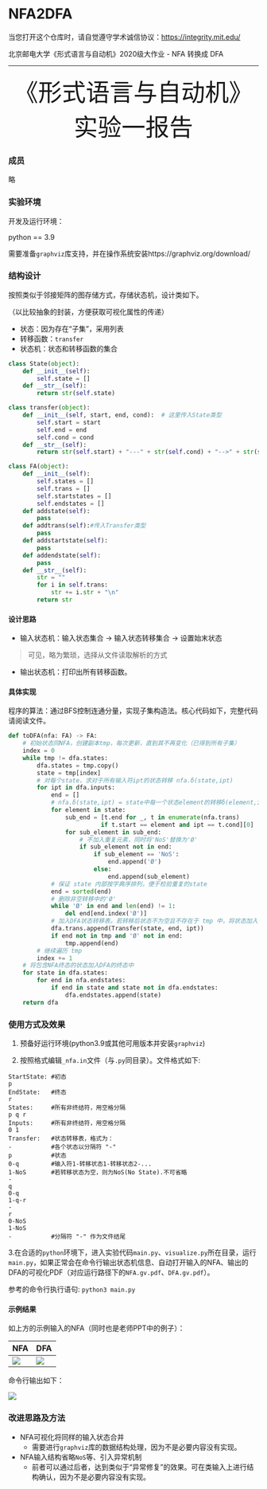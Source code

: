 # NFA2DFA

当您打开这个仓库时，请自觉遵守学术诚信协议：https://integrity.mit.edu/

北京邮电大学《形式语言与自动机》2020级大作业 - NFA 转换成 DFA

---

<div align=center><font size='40'>《形式语言与自动机》实验一报告</font></div>

### 成员

略

### 实验环境

 开发及运行环境：

 python == 3.9

 需要准备`graphviz`库支持，并在操作系统安装https://graphviz.org/download/


### 结构设计

按照类似于邻接矩阵的图存储方式，存储状态机，设计类如下。

（以比较抽象的封装，方便获取可视化属性的传递）

- 状态：因为存在“子集”，采用列表
- 转移函数：`transfer`
- 状态机：状态和转移函数的集合

```python
class State(object):
    def __init__(self):
        self.state = []
    def __str__(self):
        return str(self.state)

class transfer(object):
    def __init__(self, start, end, cond):  # 这里传入State类型
        self.start = start
        self.end = end
        self.cond = cond
    def __str__(self):
        return str(self.start) + "---" + str(self.cond) + "-->" + str(self.end)

class FA(object):
    def __init__(self):
        self.states = []
        self.trans = []
        self.startstates = []
        self.endstates = []
    def addstate(self):
        pass
    def addtrans(self):#传入Transfer类型
        pass
    def addstartstate(self):
        pass
    def addendstate(self):
        pass
    def __str__(self):
        str = ""
        for i in self.trans:
            str += i.str + "\n"
        return str
```

#### 设计思路

- 输入状态机：输入状态集合 ->  输入状态转移集合 -> 设置始末状态

> 可见，略为繁琐，选择从文件读取解析的方式

- 输出状态机：打印出所有转移函数。

#### 具体实现

程序的算法：通过BFS控制连通分量，实现子集构造法。核心代码如下，完整代码请阅读文件。

```python
def toDFA(nfa: FA) -> FA:
    # 初始状态同NFA，创建副本tmp，每次更新，直到其不再变化（已得到所有子集）
    index = 0
    while tmp != dfa.states:
        dfa.states = tmp.copy()
        state = tmp[index]
        # 对每个state，求对于所有输入符ipt的状态转移 nfa.δ(state,ipt)
        for ipt in dfa.inputs:
            end = []
            # nfa.δ(state,ipt) = state中每一个状态element的转移δ(element,ipt)的并
            for element in state:
                sub_end = [t.end for _, t in enumerate(nfa.trans)
                          if t.start == element and ipt == t.cond][0]
                for sub_element in sub_end:
                    # 不加入重复元素，同时将'NoS'替换为'Ø'
                    if sub_element not in end:
                        if sub_element == 'NoS':
                            end.append('Ø')
                        else:
                            end.append(sub_element)
            # 保证 state 内部按字典序排列，便于检验重复的state
            end = sorted(end)
            # 删除非空转移中的'Ø'
            while 'Ø' in end and len(end) != 1:
                del end[end.index('Ø')]
            # 加入DFA状态转移表。若转移后状态不为空且不存在于 tmp 中，将状态加入
            dfa.trans.append(Transfer(state, end, ipt))
            if end not in tmp and 'Ø' not in end:
                tmp.append(end)
        # 继续遍历 tmp
        index += 1
    # 将包含NFA终态的状态加入DFA的终态中
    for state in dfa.states:
        for end in nfa.endstates:
            if end in state and state not in dfa.endstates:
                dfa.endstates.append(state)
    return dfa
```

### 使用方式及效果

1. 预备好运行环境(python3.9或其他可用版本并安装`graphviz`)

2. 按照格式编辑`_nfa.in`文件（与`.py`同目录）。文件格式如下:

```
StartState: #初态
p
EndState:   #终态
r
States:     #所有非终结符，用空格分隔
p q r
Inputs:     #所有非终结符，用空格分隔
0 1
Transfer:   #状态转移表，格式为：
-           #各个状态以分隔符 "-"
p           #状态
0-q    		#输入符1-转移状态1-转移状态2-...
1-NoS  		#若转移状态为空，则为NoS(No State).不可省略
-
q
0-q
1-q-r
-
r
0-NoS
1-NoS
-           #分隔符 "-" 作为文件结尾
```

3.在合适的`python`环境下，进入实验代码`main.py`、`visualize.py`所在目录，运行`main.py`，如果正常会在命令行输出状态机信息、自动打开输入的NFA、输出的DFA的可视化PDF（对应运行路径下的`NFA.gv.pdf`、`DFA.gv.pdf`）。

参考的命令行执行语句:
`python3 main.py`

#### 示例结果

如上方的示例输入的NFA（同时也是老师PPT中的例子）：

| NFA                                            | DFA                                            |
| ---------------------------------------------- | ---------------------------------------------- |
| ![](http://img.070077.xyz/202204090920496.png) | ![](http://img.070077.xyz/202204090921178.png) |

命令行输出如下：

![](http://img.070077.xyz/202204090922462.png)

### 改进思路及方法

- NFA可视化将同样的输入状态合并
  - 需要进行`graphviz`库的数据结构处理，因为不是必要内容没有实现。
- NFA输入结构省略`NoS`等、引入异常机制
  - 前者可以通过后者，达到类似于“异常修复”的效果。可在类输入上进行结构确认，因为不是必要内容没有实现。
